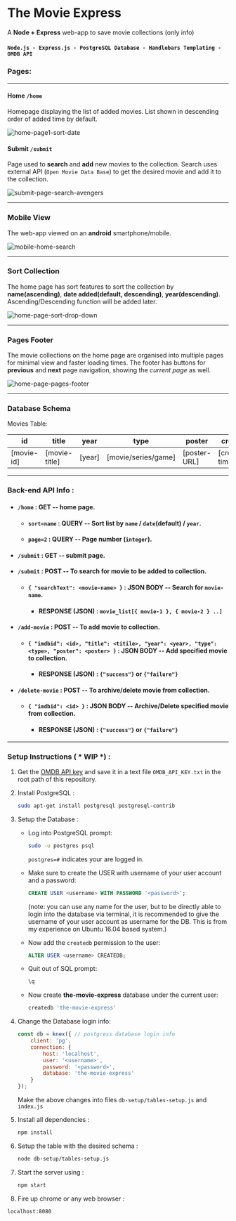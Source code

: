 

# The Movie Express

A  **Node + Express** web-app to save movie collections (only info)

#### `Node.js - Express.js - PostgreSQL Database - Handlebars Templating - OMDB API`

### Pages:
---

#### Home  `/home`  

Homepage displaying the list of added movies. List shown in descending order of added time by default.

![home-page1-sort-date](.readme-res/home-page1-sort-date.jpg)



#### Submit  `/submit`

Page used to **search** and **add** new movies to the collection. Search uses external API (`Open Movie Data Base`) to get the desired movie and add it to the collection. 

![submit-page-search-avengers](.readme-res/submit-page-search-avengers.jpg)

---

### Mobile View

The web-app viewed on an **android** smartphone/mobile.

![mobile-home-search](.readme-res/mobile-home-search.jpg)

---

### Sort Collection

The home page has sort features to sort the collection by **name(ascending)**, **date added(default, descending)**, **year(descending)**. Ascending/Descending function will be added later.

![home-page-sort-drop-down](.readme-res/home-page-sort-drop-down.jpg)

---

### Pages Footer

The movie collections on the home page are organised into multiple pages for minimal view and faster loading times. The footer has buttons for **previous** and **next** page navigation, showing the *current page* as well.

![home-page-pages-footer](.readme-res/home-page-pages-footer.jpg)

---

### Database Schema

Movies Table:

|id|title|year|type|poster|created|updated|
|--|-----|----|----|------|-------|-------|
|[movie-id]|[movie-title]|[year]|[movie/series/game]|[poster-URL] | [created-time] |[updated-time]|

---

### Back-end API Info : 

- #### `/home` :  GET -- home page.

  - #### `sort=name` :  QUERY -- Sort list by `name` / `date`(default) / `year`.

  - #### `page=2` :  QUERY -- Page number (`integer`).

- #### `/submit` :  GET -- submit page.

- #### `/submit` :  POST -- To search for movie to be added to collection.
  - #### `{ "searchText": <movie-name> }` :  JSON BODY  -- Search for `movie-name`.

    - ####  RESPONSE (JSON) : `movie_list[{ movie-1 }, { movie-2 } ..]`

- #### `/add-movie` :  POST -- To add movie to collection.

  - #### `{ "imdbid": <id>, "title": <titile>, "year": <year>, "type":<type>, "poster": <poster> }` : JSON BODY -- Add specified movie to collection.

    - #### RESPONSE (JSON) : `{"success"}` or `{"failure"}`

- #### `/delete-movie` :  POST -- To archive/delete movie from collection.

  - #### `{ "imdbid": <id> }` : JSON BODY -- Archive/Delete specified movie from collection.

    - #### RESPONSE (JSON) : `{"success"}` or `{"failure"}`

---

### Setup Instructions ( * WIP *) :

1. Get the [OMDB API key](http://www.omdbapi.com/) and save it in a text file `OMDB_API_KEY.txt` in the root path of this repository.

2. Install PostgreSQL : 

   ```bash
   sudo apt-get install postgresql postgresql-contrib
   ```

3. Setup the Database :

   - Log into PostgreSQL prompt:

     ```bash
     sudo -u postgres psql
     ```

     `postgres=#` indicates your are logged in.

   - Make sure to create the USER  with username of your user account and a password:

     ```sql
     CREATE USER <username> WITH PASSWORD '<password>';
     ```

     (note: you can use any name for the user, but to be directly able to login into the database via terminal, it is recommended to give the username of your user account as username for the DB. This is from my experience on Ubuntu 16.04 based system.)

   - Now add the `createdb` permission to the user:

     ```sql
     ALTER USER <username> CREATEDB;
     ```

   - Quit out of SQL prompt:

     ```sql
     \q
     ```

   - Now create **the-movie-express** database under the current user:

     ```bash
     createdb 'the-movie-express'
     ```

4. Change the Database login info:

   ```javascript
   const db = knex({ // postgress database login info
       client: 'pg',
       connection: {
           host: 'localhost',
           user: '<username>',
           password: '<password>',
           database: 'the-movie-express'
       }
   });
   ```

   Make the above changes into files `db-setup/tables-setup.js` and `index.js`

5. Install all dependencies : 

      ```bash
   npm install
      ```

6. Setup the table with the desired schema :

   ```bash
   node db-setup/tables-setup.js
   ```

7. Start the server using :

   ```bash
   npm start
   ```

8.  Fire up chrome or any web browser :

   ```http
   localhost:8080
   ```
